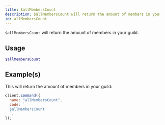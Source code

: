 ```yaml
---
title: $allMembersCount
description: $allMembersCount will return the amount of members in your guild.
id: allMembersCount
---
```


`$allMembersCount` will return the amount of members in your guild.

## Usage

```php
$allMembersCount
```

## Example(s)

This will return the amount of members in your guild:

```javascript
client.command({
  name: "allMembersCount",
  code: `
  $allMembersCount
  `,
});
```
